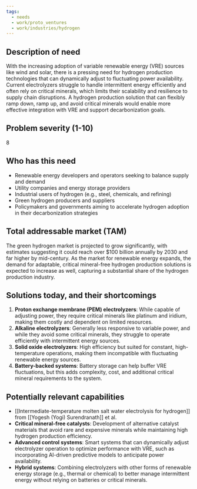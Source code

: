 ```yaml
---
tags:
  - needs
  - work/proto_ventures
  - work/industries/hydrogen
---
```

## Description of need
With the increasing adoption of variable renewable energy (VRE) sources like wind and solar, there is a pressing need for hydrogen production technologies that can dynamically adjust to fluctuating power availability. Current electrolyzers struggle to handle intermittent energy efficiently and often rely on critical minerals, which limits their scalability and resilience to supply chain disruptions. A hydrogen production solution that can flexibly ramp down, ramp up, and avoid critical minerals would enable more effective integration with VRE and support decarbonization goals.

## Problem severity (1-10)
8

## Who has this need
- Renewable energy developers and operators seeking to balance supply and demand
- Utility companies and energy storage providers
- Industrial users of hydrogen (e.g., steel, chemicals, and refining)
- Green hydrogen producers and suppliers
- Policymakers and governments aiming to accelerate hydrogen adoption in their decarbonization strategies

## Total addressable market (TAM)
The green hydrogen market is projected to grow significantly, with estimates suggesting it could reach over $100 billion annually by 2030 and far higher by mid-century. As the market for renewable energy expands, the demand for adaptable, critical mineral-free hydrogen production solutions is expected to increase as well, capturing a substantial share of the hydrogen production industry.

## Solutions today, and their shortcomings
1. **Proton exchange membrane (PEM) electrolyzers**: While capable of adjusting power, they require critical minerals like platinum and iridium, making them costly and dependent on limited resources.
2. **Alkaline electrolyzers**: Generally less responsive to variable power, and while they avoid some critical minerals, they struggle to operate efficiently with intermittent energy sources.
3. **Solid oxide electrolyzers**: High efficiency but suited for constant, high-temperature operations, making them incompatible with fluctuating renewable energy sources.
4. **Battery-backed systems**: Battery storage can help buffer VRE fluctuations, but this adds complexity, cost, and additional critical mineral requirements to the system.

## Potentially relevant capabilities
- [[Intermediate-temperature molten salt water electrolysis for hydrogen]] from [[Yogesh (Yogi) Surendranath]] et al.
- **Critical mineral-free catalysts**: Development of alternative catalyst materials that avoid rare and expensive minerals while maintaining high hydrogen production efficiency.
- **Advanced control systems**: Smart systems that can dynamically adjust electrolyzer operation to optimize performance with VRE, such as incorporating AI-driven predictive models to anticipate power availability.
- **Hybrid systems**: Combining electrolyzers with other forms of renewable energy storage (e.g., thermal or chemical) to better manage intermittent energy without relying on batteries or critical minerals.
